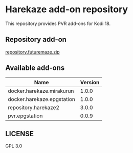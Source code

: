 # Harekaze add-on repository

This repository provides PVR add-ons for Kodi 18.

## Repository add-on

[repository.futuremaze.zip](https://github.com/futuremaze/repository/releases/download/3.0.0-kodi/repository.futuremaze.zip)

## Available add-ons

| Name                       | Version |
| -------------------------- | ------- |
| docker.harekaze.mirakurun  | 1.0.0   |
| docker.harekaze.epgstation | 1.0.0   |
| repository.harekaze2       | 3.0.0   |
| pvr.epgstation             | 0.0.9   |


## LICENSE

GPL 3.0
